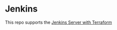 # Jenkins

This repo supports the [Jenkins Server with Terraform](https://github.com/thierno953/Terraform/tree/main/TF_Jenkins)
